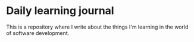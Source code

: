 # Daily learning journal

This is a repository where I write about the things I'm learning in the world of software development.